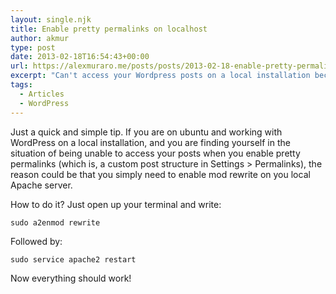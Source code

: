 ```yaml
---
layout: single.njk
title: Enable pretty permalinks on localhost
author: akmur
type: post
date: 2013-02-18T16:54:43+00:00
url: https://alexmuraro.me/posts/posts/2013-02-18-enable-pretty-permalinks-on-localhost/
excerpt: "Can't access your Wordpress posts on a local installation because of an irritating 404 error? Fix it!"
tags:
  - Articles
  - WordPress
---
```


Just a quick and simple tip. If you are on ubuntu and working with WordPress on a local installation, and you are finding yourself in the situation of being unable to access your posts when you enable pretty permalinks (which is, a custom post structure in Settings > Permalinks), the reason could be that you simply need to enable mod rewrite on you local Apache server.

How to do it? Just open up your terminal and write:

```
sudo a2enmod rewrite
```

Followed by:

```
sudo service apache2 restart
```

Now everything should work!
